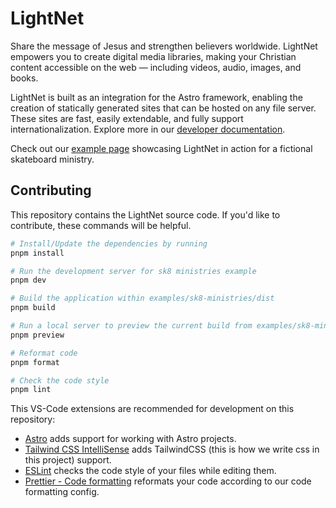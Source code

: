 # LightNet

Share the message of Jesus and strengthen believers worldwide. LightNet empowers you to create digital media libraries, making your Christian content accessible on the web — including videos, audio, images, and books.

LightNet is built as an integration for the Astro framework, enabling the creation of statically generated sites that can be hosted on any file server. These sites are fast, easily extendable, and fully support internationalization. Explore more in our [developer documentation](https://lightnet-docs.pages.dev).

Check out our [example page](https://sk8-ministries.pages.dev) showcasing LightNet in action for a fictional skateboard ministry.

## Contributing

This repository contains the LightNet source code. If you'd like to contribute, these commands will be helpful.

```sh
# Install/Update the dependencies by running
pnpm install

# Run the development server for sk8 ministries example
pnpm dev

# Build the application within examples/sk8-ministries/dist
pnpm build

# Run a local server to preview the current build from examples/sk8-ministries/dist
pnpm preview

# Reformat code
pnpm format

# Check the code style
pnpm lint
```

This VS-Code extensions are recommended for development on this repository:

- [Astro](https://marketplace.visualstudio.com/items?itemName=astro-build.astro-vscode) adds support for working with Astro projects.
- [Tailwind CSS IntelliSense](https://marketplace.visualstudio.com/items?itemName=bradlc.vscode-tailwindcss) adds TailwindCSS (this is how we write css in this project) support.
- [ESLint](https://marketplace.visualstudio.com/items?itemName=dbaeumer.vscode-eslint) checks the code style of your files while editing them.
- [Prettier - Code formatting](https://marketplace.visualstudio.com/items?itemName=esbenp.prettier-vscode) reformats your code according to our code formatting config.
